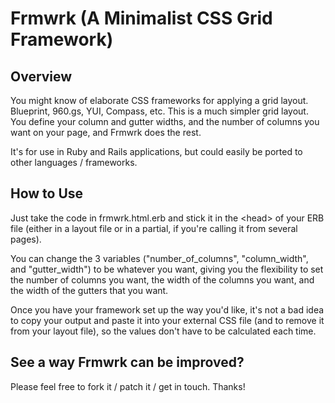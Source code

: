 # Frmwrk (A Minimalist CSS Grid Framework)

## Overview

You might know of elaborate CSS frameworks for applying a grid layout. Blueprint, 960.gs, YUI, Compass, etc.
This is a much simpler grid layout. You define your column and gutter widths, and the number of columns you want on your page, and Frmwrk does the rest.

It's for use in Ruby and Rails applications, but could easily be ported to other languages / frameworks.

## How to Use

Just take the code in frmwrk.html.erb and stick it in the \<head> of your ERB file (either in a layout file or in a partial, if you're calling it from several pages).

You can change the 3 variables ("number\_of\_columns", "column\_width", and "gutter\_width") to be whatever you want, giving you the flexibility to set the number of columns you want, the width of the columns you want, and the width of the gutters that you want.

Once you have your framework set up the way you'd like, it's not a bad idea to copy your output and paste it into your external CSS file (and to remove it from your layout file), so the values don't have to be calculated each time.

## See a way Frmwrk can be improved?

Please feel free to fork it / patch it / get in touch. Thanks!